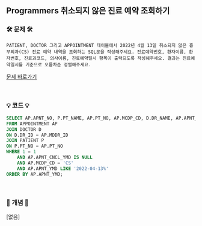 ## Programmers 취소되지 않은 진료 예약 조회하기


### 🛠️ 문제 🛠️

```
PATIENT, DOCTOR 그리고 APPOINTMENT 테이블에서 2022년 4월 13일 취소되지 않은 흉부외과(CS) 진료 예약 내역을 조회하는 SQL문을 작성해주세요. 진료예약번호, 환자이름, 환자번호, 진료과코드, 의사이름, 진료예약일시 항목이 출력되도록 작성해주세요. 결과는 진료예약일시를 기준으로 오름차순 정렬해주세요.
```

[문제 바로가기](https://school.programmers.co.kr/learn/courses/30/lessons/132204)

<br/>

### 💡 코드 💡

```sql
SELECT AP.APNT_NO, P.PT_NAME, AP.PT_NO, AP.MCDP_CD, D.DR_NAME, AP.APNT_YMD
FROM APPOINTMENT AP 
JOIN DOCTOR D 
ON D.DR_ID = AP.MDDR_ID
JOIN PATIENT P 
ON P.PT_NO = AP.PT_NO
WHERE 1 = 1
    AND AP.APNT_CNCL_YMD IS NULL 
    AND AP.MCDP_CD = 'CS' 
    AND AP.APNT_YMD LIKE '2022-04-13%'
ORDER BY AP.APNT_YMD;
```

<br/>

### 📙 개념 📙

[없음]
